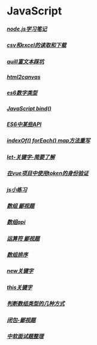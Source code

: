 # JavaScript

##### [node.js学习笔记](/js/nodeDemo.md)
##### [csv和excel的读取和下载](/js/csv和excel的读取和下载.md)
##### [quill富文本踩坑](/js/quill富文本踩坑.md)
##### [html2canvas](/js/html2canvas.md)
##### [es6数字类型](/js/es6----数字类型.md)
##### [JavaScript bind()](/js/JavaScript----bind().md)
##### [ES6中某些API](/js/JavaScript----ES6中某些API.md)
##### [indexOf() forEach() map方法重写](/js/JavaScript----indexOf()%20forEach()%20map方法重写.md)
##### [let-关键字-简要了解](/js/JavaScript----let-关键字-简要了解.md)
##### [在vue项目中使用token的身份验证](/js/JavaScript----在vue项目中使用token的身份验证.md)
##### [js小练习](/js/JavaScript----小练习.md)
##### [数组 鄙视题](/js/JavaScript----数组%20鄙视题.md)
##### [数组api](/js/JavaScript----数组api.md)
##### [运算符 鄙视题](/js/JavaScript----运算符%20鄙视题.md)
##### [数组排序](/js/JavaScript--数组排序.md)
##### [new关键字](/js/JavaScript-new关键字.md)
##### [this关键字](/js/JavaScript-this关键字.md)
##### [判断数组类型的几种方式](/js/JavaScript-判断数组类型的几种方式.md)
##### [闭包-鄙视题](/js/JavaScript-闭包-鄙视题.md)
##### [中软面试题整理](/js/中软面试题整理.md)

